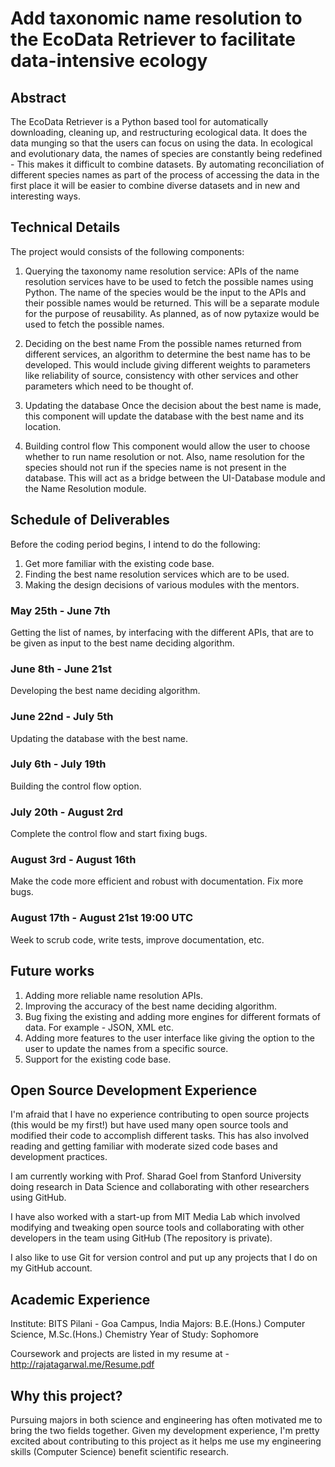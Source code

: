 # Add taxonomic name resolution to the EcoData Retriever to facilitate data-intensive ecology

## Abstract

The EcoData Retriever is a Python based tool for automatically downloading, cleaning up, and restructuring ecological data. It does the data munging so that the users can focus on using the data.
In ecological and evolutionary data, the names of species are constantly being redefined - This makes it difficult to combine datasets. By automating reconciliation of different species names as part of the process of accessing the data in the first place it will be easier to combine diverse datasets and in new and interesting ways.

## Technical Details

The project would consists of the following components:

1. Querying the taxonomy name resolution service:
APIs of the name resolution services have to be used to fetch the possible names using Python. The name of the species would be the input to the APIs and their possible names would be returned. This will be a separate module for the purpose of reusability. As planned, as of now pytaxize would be used to fetch the possible names.

2. Deciding on the best name
From the possible names returned from different services, an algorithm to determine the best name has to be developed. This would include giving different weights to parameters like reliability of source, consistency with other services and other parameters which need to be thought of. 

3. Updating the database
Once the decision about the best name is made, this component will update the database with the best name and its location.

4. Building control flow
This component would allow the user to choose whether to run name resolution or not. Also, name resolution for the species should not run if the species name is not present in the database. This will act as a bridge between the UI-Database module and the Name Resolution module.


## Schedule of Deliverables

Before the coding period begins, I intend to do the following:
1. Get more familiar with the existing code base.
2. Finding the best name resolution services which are to be used.
3. Making the design decisions of various modules with the mentors.

### May 25th -  June 7th

Getting the list of names, by interfacing with the different APIs, that are to be given as input to the best name deciding algorithm.  

### June 8th - June 21st

Developing the best name deciding algorithm. 

### June 22nd - July 5th

Updating the database with the best name.

### July 6th - July 19th

Building the control flow option. 

### July 20th - August 2rd

Complete the control flow and start fixing bugs.

### August 3rd - August 16th

Make the code more efficient and robust with documentation. Fix more bugs.

### August 17th - August 21st 19:00 UTC

Week to scrub code, write tests, improve documentation, etc.

## Future works

1. Adding more reliable name resolution APIs.
2. Improving the accuracy of the best name deciding algorithm.
3. Bug fixing the existing and adding more engines for different formats of data. For example - JSON, XML etc.
4. Adding more features to the user interface like giving the option to the user to update the names from a specific source.
5. Support for the existing code base.

## Open Source Development Experience

I'm afraid that I have no experience contributing to open source projects (this would be my first!) but have used many open source tools and modified their code to accomplish different tasks. This has also involved reading and getting familiar with moderate sized code bases and development practices.

I am currently working with Prof. Sharad Goel from Stanford University doing research in Data Science and collaborating with other researchers using GitHub.

I have also worked with a start-up from MIT Media Lab which involved modifying and tweaking open source tools and collaborating with other developers in the team using GitHub (The repository is private).

I also like to use Git for version control and put up any projects that I do on my GitHub account.


## Academic Experience

Institute: BITS Pilani - Goa Campus, India
Majors: B.E.(Hons.) Computer Science, M.Sc.(Hons.) Chemistry
Year of Study: Sophomore

Coursework and projects are listed in my resume at - http://rajatagarwal.me/Resume.pdf


## Why this project?

Pursuing majors in both science and engineering has often motivated me to bring the two fields together. Given my development experience, I'm pretty excited about contributing to this project as it helps me use my engineering skills (Computer Science) benefit scientific research.